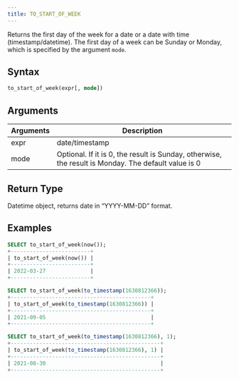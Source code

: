 ```yaml
---
title: TO_START_OF_WEEK
---
```


Returns the first day of the week for a date or a date with time (timestamp/datetime).
The first day of a week can be Sunday or Monday, which is specified by the argument `mode`.

## Syntax

```sql
to_start_of_week(expr[, mode])
```

## Arguments

| Arguments   | Description |
| ----------- | ----------- |
| expr | date/timestamp |
| mode | Optional. If it is 0, the result is Sunday, otherwise, the result is Monday. The default value is 0 |

## Return Type

Datetime object, returns date in “YYYY-MM-DD” format.

## Examples

```sql
SELECT to_start_of_week(now());
+-------------------------+
| to_start_of_week(now()) |
+-------------------------+
| 2022-03-27              |
+-------------------------+

SELECT to_start_of_week(to_timestamp(1630812366));
+--------------------------------------------+
| to_start_of_week(to_timestamp(1630812366)) |
+--------------------------------------------+
| 2021-09-05                                 |
+--------------------------------------------+

SELECT to_start_of_week(to_timestamp(1630812366), 1);
+-----------------------------------------------+
| to_start_of_week(to_timestamp(1630812366), 1) |
+-----------------------------------------------+
| 2021-08-30                                    |
+-----------------------------------------------+
```
